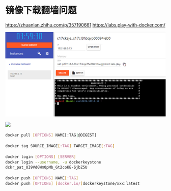 # 镜像下载翻墙问题
https://zhuanlan.zhihu.com/p/357190661
https://labs.play-with-docker.com/

![](pic/2023-09-25-19-14-34.png)

![](pic2023-09-25-19-15-09.png)

```bash
docker pull [OPTIONS] NAME[:TAG|@DIGEST]

docker tag SOURCE_IMAGE[:TAG] TARGET_IMAGE[:TAG]

docker login [OPTIONS] [SERVER]
docker login --username, -u dockerkeystone
dckr_pat_UI9VdGWm0pMb_Gt2coKE-SjbZ5U

docker push [OPTIONS] NAME[:TAG]
docker push [OPTIONS] [docker.io/]dockerkeystone/xxx:latest
``````